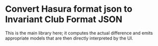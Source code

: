 # Convert Hasura format json to Invariant Club Format JSON

This is the main library here; it computes the actual difference and emits
appropriate models that are then directly interpreted by the UI.
